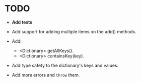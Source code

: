# TODO

- **Add tests**

- Add support for adding multiple items on the add() methods.

- Add:
  - \<Dictionary\> getAllKeys().
  - \<Dictionary\> containsKey(key).
  
- Add type safety to the dictionary's keys and values.

- Add more errors and ```throw``` them.
